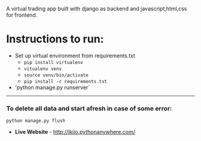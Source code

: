A virtual trading app built with django as backend and javascript,html,css for frontend.

# Instructions to run:

- Set up virtual environment from requirements.txt
  - `pip install virtualenv`
  - `vitualenv venv`
  - `source venv/bin/activate`
  - `pip install -r requirements.txt`
- 'python manage.py runserver`

---

### To delete all data and start afresh in case of some error:

`python manage.py flush`

- **Live Website** - http://jkiio.pythonanywhere.com/
